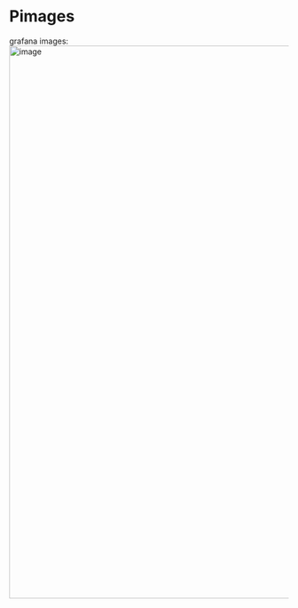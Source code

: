 # Pimages


grafana images:
<img width="1893" height="995" alt="image" src="https://github.com/user-attachments/assets/47d7ddec-c0c7-4fec-99b0-16e672851d69" />
